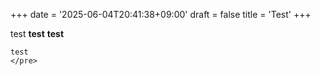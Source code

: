 +++
date = '2025-06-04T20:41:38+09:00'
draft = false
title = 'Test'
+++

test
__test__
**test**
```test
test 
</pre>

